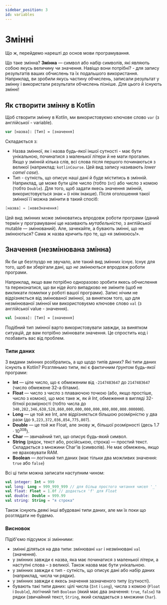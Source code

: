 ```yaml
---
sidebar_position: 3
id: variables
---
```

# Змінні
Що ж, перейдемо нарешті до основ мови програмування.

Що таке змінна? **Змінна** — символ або набір символів, які являють собою якусь величину чи значення.
Навіщо вони потрібні? - для запису результатів ваших обчислень та їх подальшого використання.
Наприклад, ви зробили якусь частину обчислень, записали результат у змінну і використали результати обчислень пізніше. 
Для цього й існують змінні!
## Як створити змінну в Kotlin
Щоб створити змінну в Kotlin, ми використовуємо ключове слово `var` (з англійської - variable).
```kotlin
var [назва]: [Тип] = [значення] 
```
Складається з:
* Назва змінної, як і назва будь-якої іншої сутності - має бути унікальною, починатися з маленької літери й не мати прогалин. 
Якщо у змінній кілька слів, всі слова після першого починаються з великої (наприклад: `kotlinCourse`. Цей вид запису називають *lower camel case*).
* Тип - сутність, що описує наші дані й буде міститись в змінній. Наприклад, це може бути ціле число (тобто `Int`) або число з комою (тобто `Double`).
  Для того, щоб задати якесь значення змінній, використовується знак `=` (і ніяк інакше).
  Після оголошення такої змінної її можна змінити в такий спосіб:
```kotlin
[назва] = [новеЗначення]
```
Цей вид змінних може змінюватись впродовж роботи програми (даний термін у програмуванні ще називають *мутабельністю*, з англійської mutable — змінюваний).
Але, зачекайте, а бувають змінні, що не змінюються? Сама ж назва кричить про те, що «я змінююсь!».
## Значення (незмінювана змінна)
Як би це безглуздо не звучало, але такий вид змінних існує. 
Існує для того, щоб ви зберігали дані, що *не змінюються* впродовж роботи програми.

Наприклад, якщо вам потрібно одноразово зробити якесь обчислення та переконатися, що ви ніде його випадково не зміните (щоб не викликати помилки у роботі вашої програми).
Запис нічим не відрізняється від змінюваної змінної, за винятком того, що для незмінюваної змінної ми використовуємо ключове слово `val` (з англійської value - значення).
```kotlin
val [назва]: [Тип] = [значення]
```
Подібний тип змінної варто використовувати завжди, за винятком ситуацій, де вам потрібно змінювати значення. Це спростить код і позбавить вас від проблем.
### Типи даних
З видами змінних розібрались, а що щодо типів даних? Які типи даних існують в Kotlin? Розгляньмо типи, які є фактичним ґрунтом будь-якої програми:
- **Int** — ціле число, що є обмеженим від  `-2147483647` до `2147483647` (число обмежене 32-а бітами).
- **Float** — число з число з плаваючою точкою (або, якщо простіше,  число з комою), що моє таке ж, як й *Int*, обмеження в вигляді 32-бітної розмірності (тобто числа до `340,282,346,638,528,860,000,000,000,000,000,000,000.000000`).
- **Long** — це той же Int, але відрізняється більшою розмірністю у два рази (до `9,223,372,036,854,775,807`).
- **Double** — це той же Float, але знову ж, більшої розмірності (десь $1.7 \cdot 10^{308}$).
- **Char** — звичайний тип, що описує будь-який символ.
- **String** (рядок, текст або, російською, строка) — простий текст. Складається з множини Char'ів (символів). Не має обмежень, якщо не враховувати RAM.
- **Boolean** — логічний тип даних (має тільки два можливих значення: `true` або `false`)

Всі ці типи можна записати наступним чином:
```kotlin
val integer: Int = 999
val long: Long = 999_999_999 // для більш простого читання чисел '_'
val float: Float = 1.0f // додається 'f' для Float 
val double: Double = 999.99
val string: String = "я строка"
```
Також існують деякі інші вбудовані типи даних, але ми їх поки що розглядати не будемо.
### Висновок
Підіб'ємо підсумок зі змінними:
- змінні діляться на два типи: змінювані `var` і незмінювані `val` (значення).
- у змінних завжди є назва, яка має починатися з маленької літери, а наступні слова – з великої. Також назва має бути унікальною.
- у змінних завжди є тип - сутність, що описує дані або набір даних (наприклад, числа чи рядки).
- у змінних завжди є якесь значення зазначеного типу (сутності).
- бувають такі типи даних: цілі числа (`Int` і `Long`), числа з комою (`Float` і `Double`), логічний тип `Boolean` 
(який має два значення: `true`, `false`) та рядки (звичайний текст, `String`, який складається з множини `Char`).